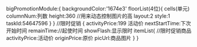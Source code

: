 bigPromotionModule:{
  backgroundColor:'1674e3'
  floorList(4位){
    cells(单元)
    columnNum:列数
    height:360
    //用来动态控制图片的高
    layout:2
    style:1
    taskId:54647596
  }
}
//限时促销
{
  activityPrice:199 活动价
  nextStartTime:下次开始时间
  remainTime://起使时间
  showFlash:显示限时
  itemList{
    //限时促销商品
    activityPrice:活动价
    originPrice:原价
    picUrl:商品图片
  }
}